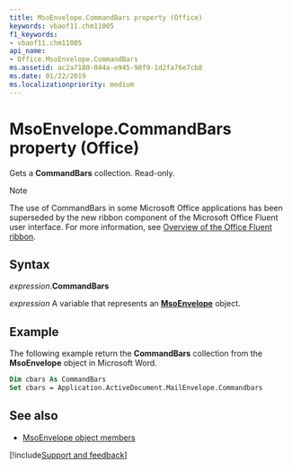 ```yaml
---
title: MsoEnvelope.CommandBars property (Office)
keywords: vbaof11.chm11005
f1_keywords:
- vbaof11.chm11005
api_name:
- Office.MsoEnvelope.CommandBars
ms.assetid: ac2a7180-044a-e945-98f9-1d2fa76e7cb8
ms.date: 01/22/2019
ms.localizationpriority: medium
---
```



# MsoEnvelope.CommandBars property (Office)

Gets a **CommandBars** collection. Read-only.

> [!NOTE] 
> The use of CommandBars in some Microsoft Office applications has been superseded by the new ribbon component of the Microsoft Office Fluent user interface. For more information, see [Overview of the Office Fluent ribbon](../library-reference/concepts/overview-of-the-office-fluent-ribbon.md).


## Syntax

_expression_.**CommandBars**

_expression_ A variable that represents an **[MsoEnvelope](Office.MsoEnvelope.md)** object.


## Example

The following example return the **CommandBars** collection from the **MsoEnvelope** object in Microsoft Word.


```vb
Dim cbars As CommandBars 
Set cbars = Application.ActiveDocument.MailEnvelope.Commandbars 

```


## See also

- [MsoEnvelope object members](overview/library-reference/msoenvelope-members-office.md)




[!include[Support and feedback](~/includes/feedback-boilerplate.md)]


